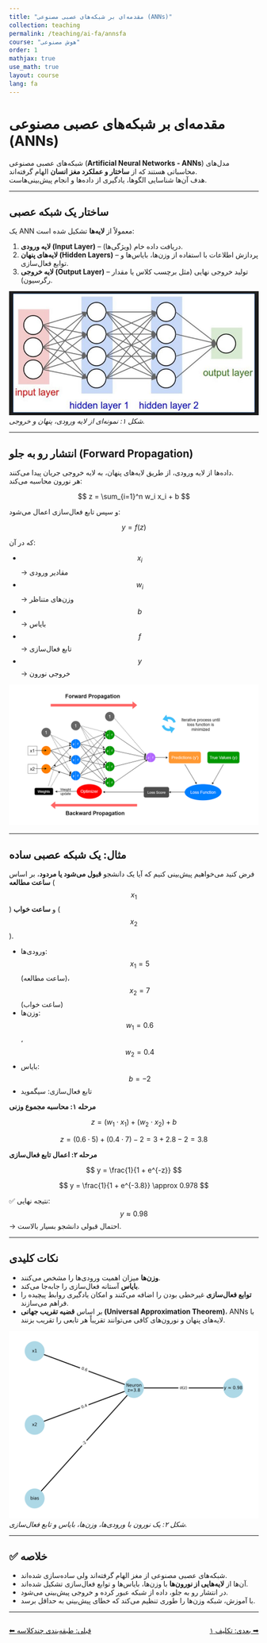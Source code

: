 ```yaml
---
title: "مقدمه‌ای بر شبکه‌های عصبی مصنوعی (ANNs)"
collection: teaching
permalink: /teaching/ai-fa/annsfa
course: "هوش مصنوعی"
order: 1
mathjax: true
use_math: true
layout: course
lang: fa
---
```


# مقدمه‌ای بر شبکه‌های عصبی مصنوعی (ANNs)

شبکه‌های عصبی مصنوعی (**Artificial Neural Networks - ANNs**) مدل‌های محاسباتی هستند که از **ساختار و عملکرد مغز انسان** الهام گرفته‌اند.  
هدف آن‌ها شناسایی الگوها، یادگیری از داده‌ها و انجام پیش‌بینی‌هاست.

---

## ساختار یک شبکه عصبی

یک ANN معمولاً از **لایه‌ها** تشکیل شده است:

1. **لایه ورودی (Input Layer)** – دریافت داده خام (ویژگی‌ها).  
2. **لایه‌های پنهان (Hidden Layers)** – پردازش اطلاعات با استفاده از وزن‌ها، بایاس‌ها و توابع فعال‌سازی.  
3. **لایه خروجی (Output Layer)** – تولید خروجی نهایی (مثل برچسب کلاس یا مقدار رگرسیون).

![Neural Network Layers](/images/ai24.jpg)  
*شکل ۱: نمونه‌ای از لایه ورودی، پنهان و خروجی.*

---

## انتشار رو به جلو (Forward Propagation)

داده‌ها از لایه ورودی، از طریق لایه‌های پنهان، به لایه خروجی جریان پیدا می‌کنند.  
هر نورون محاسبه می‌کند:

$$
z = \sum_{i=1}^n w_i x_i + b
$$

و سپس تابع فعال‌سازی اعمال می‌شود:

$$
y = f(z)
$$

که در آن:  
- $$ x_i $$ → مقادیر ورودی  
- $$ w_i $$ → وزن‌های متناظر  
- $$ b $$ → بایاس  
- $$ f $$ → تابع فعال‌سازی  
- $$ y $$ → خروجی نورون  

![Neural Network Layers](/images/ai25.png)  

---

## مثال: یک شبکه عصبی ساده

فرض کنید می‌خواهیم پیش‌بینی کنیم که آیا یک دانشجو **قبول می‌شود یا مردود**، بر اساس **ساعت مطالعه** ($$x_1$$) و **ساعت خواب** ($$x_2$$).

- ورودی‌ها: $$x_1 = 5$$ (ساعت مطالعه)، $$x_2 = 7$$ (ساعت خواب)  
- وزن‌ها: $$w_1 = 0.6$$، $$w_2 = 0.4$$  
- بایاس: $$b = -2$$  
- تابع فعال‌سازی: سیگموید  

**مرحله ۱: محاسبه مجموع وزنی**

$$
z = (w_1 \cdot x_1) + (w_2 \cdot x_2) + b
$$

$$
z = (0.6 \cdot 5) + (0.4 \cdot 7) - 2 = 3 + 2.8 - 2 = 3.8
$$

**مرحله ۲: اعمال تابع فعال‌سازی**

$$
y = \frac{1}{1 + e^{-z}}
$$

$$
y = \frac{1}{1 + e^{-3.8}} \approx 0.978
$$

✅ نتیجه نهایی: $$y \approx 0.98$$ → احتمال قبولی دانشجو بسیار بالاست.

---

## نکات کلیدی

- **وزن‌ها** میزان اهمیت ورودی‌ها را مشخص می‌کنند.  
- **بایاس** آستانه فعال‌سازی را جابه‌جا می‌کند.  
- **توابع فعال‌سازی** غیرخطی بودن را اضافه می‌کنند و امکان یادگیری روابط پیچیده را فراهم می‌سازند.  
- بر اساس **قضیه تقریب جهانی (Universal Approximation Theorem)**، ANNs با لایه‌های پنهان و نورون‌های کافی می‌توانند تقریباً هر تابعی را تقریب بزنند.

![Neuron Functioning](/images/ai26.png)  
*شکل ۲: یک نورون با ورودی‌ها، وزن‌ها، بایاس و تابع فعال‌سازی.*

---

## ✅ خلاصه

- شبکه‌های عصبی مصنوعی از مغز الهام گرفته‌اند ولی ساده‌سازی شده‌اند.  
- آن‌ها از **لایه‌هایی از نورون‌ها** با وزن‌ها، بایاس‌ها و توابع فعال‌سازی تشکیل شده‌اند.  
- در انتشار رو به جلو، داده از شبکه عبور کرده و خروجی پیش‌بینی می‌شود.  
- با آموزش، شبکه وزن‌ها را طوری تنظیم می‌کند که خطای پیش‌بینی به حداقل برسد.  

---

<div class="lesson-nav" style="display:flex; justify-content:space-between; margin-top:2em;">
  <a class="btn btn--inverse" href="{{ '/teaching/ai/multi-class-fa' | relative_url }}">⬅︎ قبلی: طبقه‌بندی چندکلاسه </a>
  <a class="btn btn--primary" href="{{ '/teaching/ai/hw1-fa' | relative_url }}">بعدی: تکلیف ۱ ➡︎</a>
</div>
